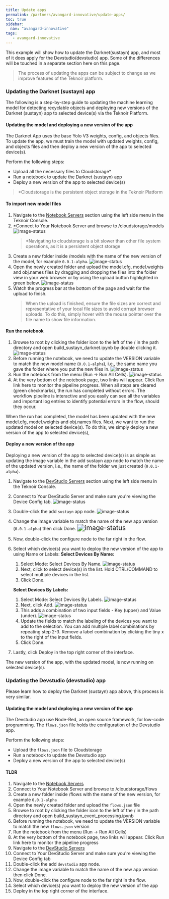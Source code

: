 ```yaml
---
title: Update apps
permalink: /partners/avangard-innovative/update-apps/
toc: true
sidebar:
  nav: "avangard-innovative"
tags:
   - avangard-innovative
---
```


This example will show how to update the Darknet(sustayn) app, and most of it does apply for the Devstudio(devstudio)
app. Some of the differences will be touched in a separate section here on this page.

> The process of updating the apps can be subject to change as we improve features of the Teknoir platform.

### Updating the Darknet (sustayn) app
The following is a step-by-step guide to updating the machine learning model for
detecting recyclable objects and deploying new versions of the Darknet (sustayn) app
to selected device(s) via the Teknoir Platform.

#### Updating the model and deploying a new version of the app
The Darknet App uses the base Yolo V3 weights, config, and objects files. To update the
app, we must train the model with updated weights, config, and objects files and then 
deploy a new version of the app to selected device(s).

Perform the following steps:
* Upload all the necessary files to Cloudstorage*
* Run a notebook to update the Darknet (sustayn) app
* Deploy a new version of the app to selected device(s)

> *Cloudstorage is the persistent object storage in the Teknoir Platform

#### To import new model files
1. Navigate to the [Notebook Servers](https://teknoir.cloud/_/jupyter/) section using the left side menu in the 
   Teknoir Console.
2. *Connect to Your Notebook Server and browse to /cloudstorage/models
   <img src="/assets/avangard/navigate_to_cloudstorage.png" alt="image-status" style="zoom:100%;" />
   > *Navigating to cloudstorage is a bit slower than other file system operations, as it is a persistent object storage
3. Create a new folder inside /models with the name of the new version of the model, for example `0.0.1-alpha`.
   <img src="/assets/avangard/new_folder.png" alt="image-status" style="zoom:100%;" />
4. Open the newly created folder and upload the model.cfg, model.weights and obj.names files by dragging and dropping 
   the files into the folder view in your web browser or by using the upload button highlighted in green below.
   <img src="/assets/avangard/upload.png" alt="image-status" style="zoom:100%;" />
5. Watch the progress bar at the bottom of the page and wait for the upload to finish.
   > When the upload is finished, ensure the file sizes are correct and representative of your local file sizes to avoid
   > corrupt browser uploads. To do this, simply hover with the mouse pointer over the file name to show file information.

#### Run the notebook
1. Browse to root by clicking the folder icon to the left of the / in the path directory and open 
   build_sustayn_darknet.ipynb by double clicking it.
   <img src="/assets/avangard/root.png" alt="image-status" style="zoom:100%;" />
2. Before running the notebook, we need to update the VERSION variable to match the new model name (`0.0.1-alpha`), i.e., 
   the same name you gave the folder where you put the new files in.
   <img src="/assets/avangard/VERSION.png" alt="image-status" style="zoom:100%;" />
3. Run the notebook from the menu (Run -> Run All Cells).
   <img src="/assets/avangard/run.png" alt="image-status" style="zoom:100%;" />
4. At the very bottom of the notebook page, two links will appear. Click Run link here to monitor the pipeline progress.
   When all steps are cleared (green checkmarks), the run has completed without errors. The workflow pipeline is 
   interactive and you easily can see all the variables and important log entries to identify potential errors in the 
   flow, should they occur.
   
When the run has completed, the model has been updated with the new model.cfg, model.weights and obj.names files. Next, 
we want to run the updated model on selected device(s). To do this, we simply deploy a new version of the app to 
selected device(s),
   
#### Deploy a new version of the app
Deploying a new version of the app to selected device(s) is as simple as updating the image variable in the add 
sustayn app node to match the name of the updated version, i.e., the name of the folder we just 
created (`0.0.1-alpha`).

1. Navigate to the [DevStudio Servers](https://teknoir.cloud/_/devstudios/?ns=avangard-production) section using 
   the left side menu in the Teknoir Console.
2. Connect to Your DevStudio Server and make sure you're viewing the Device Config tab.
   <img src="/assets/avangard/device_config.png" alt="image-status" style="zoom:100%;" />
3. Double-click the add `sustayn` app node.
   <img src="/assets/avangard/select_app.png" alt="image-status" style="zoom:100%;" />
4. Change the image variable to match the name of the new app version (`0.0.1-alpha`) then click Done.
   <img src="/assets/avangard/edit_app_node.png" alt="image-status" style="zoom:150%;" />
5. Now, double-click the configure node to the far right in the flow.
6. Select which device(s) you want to deploy the new version of the app to using Name
   or Labels:
   **Select Devices By Name:**
   1. Select Mode: Select Devices By Name.
      <img src="/assets/avangard/select_device_by_name.png" alt="image-status" style="zoom:100%;" />
   2. Next, click to select device(s) in the list. Hold CTRL/COMMAND to select multiple devices in the list.
   3. Click Done.
   
   **Select Devices By Labels:**
   1. Select Mode: Select Devices By Labels.
      <img src="/assets/avangard/select_device_by_label.png" alt="image-status" style="zoom:100%;" />
   2. Next, click Add.
      <img src="/assets/avangard/select_device_by_label_2.png" alt="image-status" style="zoom:100%;" />
   3. This adds a combination of two input fields - Key (upper) and Value (under).
      <img src="/assets/avangard/select_device_by_label_3.png" alt="image-status" style="zoom:100%;" />
   4. Update the fields to match the labeling of the devices you want to add to the selection. You can add multiple label combinations by repeating step 2-3. Remove a label combination by clicking the tiny x to the right of the input fields.
   5. Click Done.
7. Lastly, click Deploy in the top right corner of the interface.
   
The new version of the app, with the updated model, is now running on selected device(s).

### Updating the Devstudio (devstudio) app
Please learn how to deploy the Darknet (sustayn) app above, this process is very similar.

#### Updating the model and deploying a new version of the app
The Devstudio app use Node-Red, an open source framework, for low-code programming. The `flows.json` file
holds the configuration of the Devstudio app.

Perform the following steps:
* Upload the `flows.json` file to Cloudstorage
* Run a notebook to update the Devstudio app
* Deploy a new version of the app to selected device(s)

#### TLDR
1. Navigate to the [Notebook Servers](https://teknoir.cloud/_/jupyter/)
2. Connect to Your Notebook Server and browse to /cloudstorage/flows
3. Create a new folder inside /flows with the name of the new version, for example `0.0.1-alpha`
4. Open the newly created folder and upload the `flows.json` file
5. Browse to root by clicking the folder icon to the left of the / in the path directory and open
   build_sustayn_event_processing.ipynb
6. Before running the notebook, we need to update the VERSION variable to match the new `flows.json` version
7. Run the notebook from the menu (Run -> Run All Cells)
8. At the very bottom of the notebook page, two links will appear. Click Run link here to monitor the pipeline progress
9. Navigate to the [DevStudio Servers](https://teknoir.cloud/_/devstudios/?ns=avangard-production)
10. Connect to Your DevStudio Server and make sure you're viewing the Device Config tab
11. Double-click the add `devstudio` app node.
12. Change the image variable to match the name of the new app version then click Done.
13. Now, double-click the configure node to the far right in the flow.
14. Select which device(s) you want to deploy the new version of the app
15. Deploy in the top right corner of the interface.
